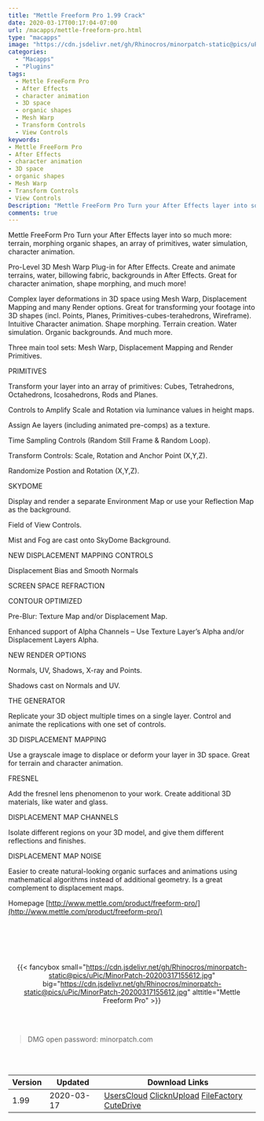 ```yaml
---
title: "Mettle Freeform Pro 1.99 Crack"
date: 2020-03-17T00:17:04-07:00
url: /macapps/mettle-freeform-pro.html
type: "macapps"
image: "https://cdn.jsdelivr.net/gh/Rhinocros/minorpatch-static@pics/uPic/xCgT9G.jpg"
categories:
  - "Macapps"
  - "Plugins"
tags:
  - Mettle FreeForm Pro
  - After Effects
  - character animation
  - 3D space
  - organic shapes
  - Mesh Warp
  - Transform Controls
  - View Controls
keywords:
- Mettle FreeForm Pro
- After Effects
- character animation
- 3D space
- organic shapes
- Mesh Warp
- Transform Controls
- View Controls
Description: "Mettle FreeForm Pro Turn your After Effects layer into so much more: terrain, morphing organic shapes, an array of primitives, water simulation, character animation."
comments: true
---
```


Mettle FreeForm Pro Turn your After Effects layer into so much more: terrain, morphing organic shapes, an array of primitives, water simulation, character animation.

Pro-Level 3D Mesh Warp Plug-in for After Effects. Create and animate terrains, water, billowing fabric, backgrounds in After Effects. Great for character animation, shape morphing, and much more!

Complex layer deformations in 3D space using Mesh Warp, Displacement Mapping and many Render options. Great for transforming your footage into 3D shapes (incl. Points, Planes, Primitives-cubes-terahedrons, Wireframe). Intuitive Character animation. Shape morphing. Terrain creation. Water simulation. Organic backgrounds. And much more.

Three main tool sets: Mesh Warp, Displacement Mapping and Render Primitives.

PRIMITIVES

Transform your layer into an array of primitives: Cubes, Tetrahedrons, Octahedrons, Icosahedrons, Rods and Planes.

Controls to Amplify Scale and Rotation via luminance values in height maps.

Assign Ae layers (including animated pre-comps) as a texture.

Time Sampling Controls (Random Still Frame & Random Loop).

Transform Controls: Scale, Rotation and Anchor Point (X,Y,Z).

Randomize Postion and Rotation (X,Y,Z).


SKYDOME

Display and render a separate Environment Map or use your Reflection Map as the background.


Field of View Controls.

Mist and Fog are cast onto SkyDome Background.


NEW DISPLACEMENT MAPPING CONTROLS

Displacement Bias and Smooth Normals

SCREEN SPACE REFRACTION

CONTOUR OPTIMIZED

Pre-Blur: Texture Map and/or Displacement Map.


Enhanced support of Alpha Channels – Use Texture Layer’s Alpha and/or Displacement Layers Alpha.

NEW RENDER OPTIONS

Normals, UV, Shadows, X-ray and Points.

Shadows cast on Normals and UV.

THE GENERATOR

Replicate your 3D object multiple times on a single layer. Control and animate the replications with one set of controls.

3D DISPLACEMENT MAPPING

Use a grayscale image to displace or deform your layer in 3D space. Great for terrain and character animation.

FRESNEL

Add the fresnel lens phenomenon to your work. Create additional 3D materials, like water and glass.

DISPLACEMENT MAP CHANNELS

Isolate different regions on your 3D model, and give them different reflections and finishes.

DISPLACEMENT MAP NOISE

Easier to create natural-looking organic surfaces and animations using mathematical algorithms instead of additional geometry. Is a great complement to displacement maps.

Homepage [http://www.mettle.com/product/freeform-pro/](http://www.mettle.com/product/freeform-pro/)

<br/>
<br/>
<script async src="https://pagead2.googlesyndication.com/pagead/js/adsbygoogle.js"></script>
<ins class="adsbygoogle"
     style="display:block; text-align:center;"
     data-ad-layout="in-article"
     data-ad-format="fluid"
     data-ad-client="ca-pub-8746275014476192"
     data-ad-slot="5144997159"></ins>
<script>
     (adsbygoogle = window.adsbygoogle || []).push({});
</script>
<br/>
<br/>


<center>

{{< fancybox small="https://cdn.jsdelivr.net/gh/Rhinocros/minorpatch-static@pics/uPic/MinorPatch-20200317155612.jpg" big="https://cdn.jsdelivr.net/gh/Rhinocros/minorpatch-static@pics/uPic/MinorPatch-20200317155612.jpg" alttitle="Mettle Freeform Pro" >}}

</center>

<br/>
<br/>


> DMG open password: minorpatch.com

<br/>

<br/>
<div id="history_version" class="history_version">

| Version | Updated | Download Links |
| ---- | ---- | ---- |
| 1.99 | 2020-03-17 | [UsersCloud](https://ouo.io/zKB0ATz)   [ClicknUpload](https://ouo.io/WTSG34)   [FileFactory](https://ouo.io/Yo8ZDA)   [CuteDrive](https://ouo.io/495Lpu) |

</div>
